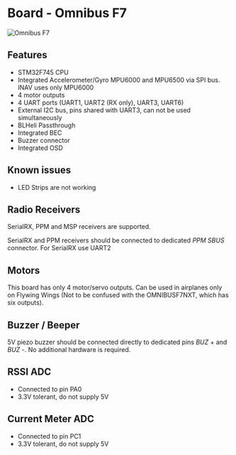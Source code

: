 # Board -  Omnibus F7

![Omnibus F7](https://quadmeup.com/wp-content/uploads/2017/07/Omnibus-F7-flight-controller-top-view.jpg)

## Features

* STM32F745 CPU
* Integrated Accelerometer/Gyro MPU6000 and MPU6500 via SPI bus. INAV uses only MPU6000
* 4 motor outputs
* 4 UART ports (UART1, UART2 (RX only), UART3, UART6)
* External I2C bus, pins shared with UART3, can not be used simultaneously
* BLHeli Passthrough
* Integrated BEC
* Buzzer connector
* Integrated OSD

## Known issues

* LED Strips are not working

## Radio Receivers

SerialRX, PPM and MSP receivers are supported.

SerialRX and PPM receivers should be connected to dedicated _PPM SBUS_ connector. For SerialRX use UART2

## Motors

This board has only 4 motor/servo outputs. Can be used in airplanes only on Flywing Wings
(Not to be confused with the OMNIBUSF7NXT, which has six outputs).

## Buzzer / Beeper

5V piezo buzzer should be connected directly to dedicated pins _BUZ +_ and _BUZ -_. No additional hardware is required.

## RSSI ADC

* Connected to pin PA0
* 3.3V tolerant, do not supply 5V

## Current Meter ADC

* Connected to pin PC1
* 3.3V tolerant, do not supply 5V
